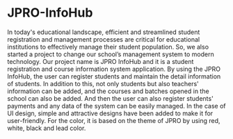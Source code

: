 # JPRO-InfoHub
In today's educational landscape, efficient and streamlined student registration and management processes are critical for educational institutions to effectively manage their student population. So, we also started a project to change our school’s management system to modern technology. Our project name is JPRO InfoHub and it is a student registration and course information system application. By using the JPRO InfoHub, the user can register students and maintain the detail information of students. In addition to this, not only students but also teachers' information can be added, and the courses and batches opened in the school can also be added. And then the user can also register students' payments and any data of the system can be easily managed. In the case of UI design, simple and attractive designs have been added to make it for user-friendly. For the color, it is based on the theme of JPRO by using red, white, black and lead color. 

